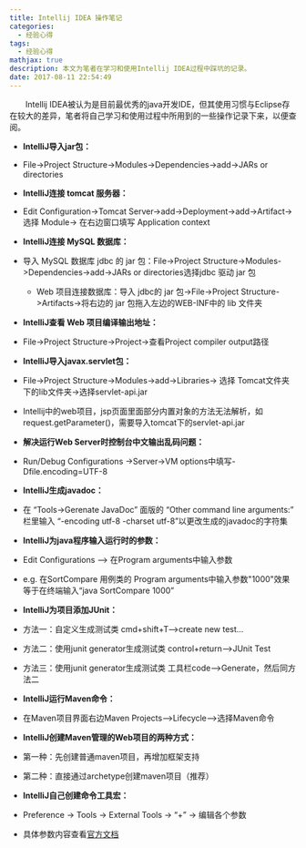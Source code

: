```yaml
---
title: Intellij IDEA 操作笔记
categories:
  - 经验心得
tags:
  - 经验心得
mathjax: true
description: 本文为笔者在学习和使用Intellij IDEA过程中踩坑的记录。
date: 2017-08-11 22:54:49
---
```

&emsp;&emsp;Intellij IDEA被认为是目前最优秀的java开发IDE，但其使用习惯与Eclipse存在较大的差异，笔者将自己学习和使用过程中所用到的一些操作记录下来，以便查阅。  

- **IntelliJ导入jar包：**
 - File->Project Structure->Modules->Dependencies->add->JARs or directories  

- **IntelliJ连接 tomcat 服务器：**
 - Edit Configuration->Tomcat Server->add->Deployment->add->Artifact->选择 Module-> 在右边窗口填写 Application context

- **IntelliJ连接 MySQL 数据库：**
 - 导入 MySQL 数据库 jdbc 的 jar 包：File->Project Structure->Modules->Dependencies->add->JARs or directories选择jdbc 驱动 jar 包
 	- Web 项目连接数据库：导入 jdbc的 jar 包->File->Project Structure->Artifacts->将右边的 jar 包拖入左边的WEB-INF中的 lib 文件夹
 
- **IntelliJ查看 Web 项目编译输出地址：**
 - File->Project Structure->Project->查看Project compiler output路径
 
- **IntelliJ导入javax.servlet包：**
 - File->Project Structure->Modules->add->Libraries-> 选择 Tomcat文件夹下的lib文件夹->选择servlet-api.jar
 - Intellij中的web项目，jsp页面里面部分内置对象的方法无法解析，如request.getParameter()，需要导入tomcat下的servlet-api.jar   	 	

- **解决运行Web Server时控制台中文输出乱码问题：**
 - Run/Debug Configurations ->Server->VM options中填写-Dfile.encoding=UTF-8

- **IntelliJ生成javadoc：**
 - 在 “Tools->Gerenate JavaDoc” 面版的 “Other command line arguments:” 栏里输入 “-encoding utf-8 -charset utf-8”以更改生成的javadoc的字符集

- **IntelliJ为java程序输入运行时的参数：**
 - Edit Configurations —> 在Program arguments中输入参数
 - e.g. 在SortCompare 用例类的 Program arguments中输入参数"1000"效果等于在终端输入“java SortCompare 1000”

- **IntelliJ为项目添加JUnit：**
 - 方法一：自定义生成测试类 cmd+shift+T—>create new test…
 - 方法二：使用junit generator生成测试类 control+return—>JUnit Test
 - 方法三：使用junit generator生成测试类 工具栏code—>Generate，然后同方法二

- **IntelliJ运行Maven命令：**
 - 在Maven项目界面右边Maven Projects—>Lifecycle—>选择Maven命令

- **IntelliJ创建Maven管理的Web项目的两种方式：**
 - 第一种：先创建普通maven项目，再增加框架支持
 - 第二种：直接通过archetype创建maven项目（推荐）

- **IntelliJ自己创建命令工具宏：**
 - Preference -> Tools -> External Tools -> “+” -> 编辑各个参数
 - 具体参数内容查看[官方文档](https://www.jetbrains.com/help/idea/create-edit-copy-tool-dialog.html)


